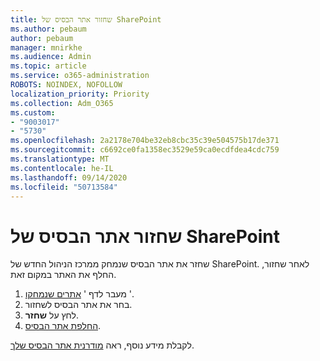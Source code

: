 ```yaml
---
title: שחזור אתר הבסיס של SharePoint
ms.author: pebaum
author: pebaum
manager: mnirkhe
ms.audience: Admin
ms.topic: article
ms.service: o365-administration
ROBOTS: NOINDEX, NOFOLLOW
localization_priority: Priority
ms.collection: Adm_O365
ms.custom:
- "9003017"
- "5730"
ms.openlocfilehash: 2a2178e704be32eb8cbc35c39e504575b17de371
ms.sourcegitcommit: c6692ce0fa1358ec3529e59ca0ecdfdea4cdc759
ms.translationtype: MT
ms.contentlocale: he-IL
ms.lasthandoff: 09/14/2020
ms.locfileid: "50713584"
---
```

# <a name="restore-the-sharepoint-root-site"></a>שחזור אתר הבסיס של SharePoint

שחזר את אתר הבסיס שנמחק ממרכז הניהול החדש של SharePoint. לאחר שחזור, החלף את האתר במקום זאת.

1. מעבר לדף ' [אתרים שנמחקו](https://admin.microsoft.com/sharepoint?page=recycleBin&modern=true) '. 
2. בחר את אתר הבסיס לשחזור.
3. לחץ על **שחזר**.
4. [החלפת אתר הבסיס](https://docs.microsoft.com/sharepoint/troubleshoot/sites/url-that-resides-under-root-site-collection-is-broken).

לקבלת מידע נוסף, ראה [מודרנית אתר הבסיס שלך](https://docs.microsoft.com/sharepoint/modern-root-site).
